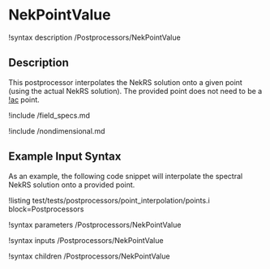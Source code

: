 # NekPointValue

!syntax description /Postprocessors/NekPointValue

## Description

This postprocessor interpolates the NekRS solution onto a given
point (using the actual NekRS solution). The provided point does
not need to be a [!ac](GLL) point.

!include /field_specs.md

!include /nondimensional.md

## Example Input Syntax

As an example, the following code snippet will interpolate the spectral
NekRS solution onto a provided point.

!listing test/tests/postprocessors/point_interpolation/points.i
  block=Postprocessors

!syntax parameters /Postprocessors/NekPointValue

!syntax inputs /Postprocessors/NekPointValue

!syntax children /Postprocessors/NekPointValue
